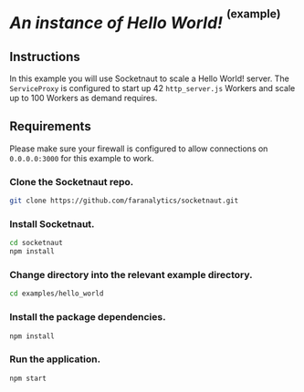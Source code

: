 # *An instance of Hello World!* <sup><sup>(example)</sup></sup>

## Instructions
In this example you will use Socketnaut to scale a Hello World! server.  The `ServiceProxy` is configured to start up 42 `http_server.js` Workers and scale up to 100 Workers as demand requires.

## Requirements
Please make sure your firewall is configured to allow connections on `0.0.0.0:3000` for this example to work.

### Clone the Socketnaut repo.
```bash
git clone https://github.com/faranalytics/socketnaut.git
```
### Install Socketnaut.
```bash
cd socketnaut
npm install
```
### Change directory into the relevant example directory.
```bash
cd examples/hello_world
```
### Install the package dependencies.
```bash
npm install
```
### Run the application.
```bash
npm start
```